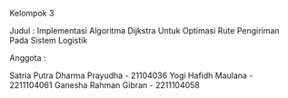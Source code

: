 Kelompok 3

Judul :
Implementasi Algoritma Dijkstra Untuk Optimasi Rute Pengiriman Pada Sistem Logistik

Anggota :

Satria Putra Dharma Prayudha - 21104036
Yogi Hafidh Maulana - 2211104061
Ganesha Rahman Gibran - 2211104058
